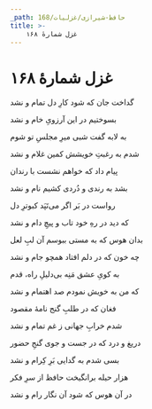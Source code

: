 ```yaml
---
_path: حافظ-شیرازی/غزلیات/168
title: >-
    غزل شمارهٔ ۱۶۸
---
```

# غزل شمارهٔ ۱۶۸

<div class="b" id="bn1"><div class="m1"><p>گداخت جان که شود کارِ دل تمام و نشد</p></div>
<div class="m2"><p>بسوختیم در این آرزویِ خام و نشد</p></div></div>
<div class="b" id="bn2"><div class="m1"><p>به لابه گفت شبی میرِ مجلسِ تو شوم</p></div>
<div class="m2"><p>شدم به رغبتِ خویشش کمین غلام و نشد</p></div></div>
<div class="b" id="bn3"><div class="m1"><p>پیام داد که خواهم نشست با رندان</p></div>
<div class="m2"><p>بشد به رندی و دُردی کشیم نام و نشد</p></div></div>
<div class="b" id="bn4"><div class="m1"><p>رواست در بَر اگر می‌تَپَد کبوترِ دل</p></div>
<div class="m2"><p>که دید در رهِ خود تاب و پیچِ دام و نشد</p></div></div>
<div class="b" id="bn5"><div class="m1"><p>بدان هوس که به مستی ببوسم آن لبِ لعل</p></div>
<div class="m2"><p>چه خون که در دلم افتاد همچو جام و نشد</p></div></div>
<div class="b" id="bn6"><div class="m1"><p>به کویِ عشق مَنِه بی‌دلیلِ راه، قدم</p></div>
<div class="m2"><p>که من به خویش نمودم صد اهتمام و نشد</p></div></div>
<div class="b" id="bn7"><div class="m1"><p>فغان که در طلبِ گنج نامهٔ مقصود</p></div>
<div class="m2"><p>شدم خرابِ جهانی ز غم تمام و نشد</p></div></div>
<div class="b" id="bn8"><div class="m1"><p>دریغ و درد که در جست و جوی گنجِ حضور</p></div>
<div class="m2"><p>بسی شدم به گدایی بَرِ کِرام و نشد</p></div></div>
<div class="b" id="bn9"><div class="m1"><p>هزار حیله برانگیخت حافظ از سرِ فکر</p></div>
<div class="m2"><p>در آن هوس که شود آن نگار رام و نشد</p></div></div>
